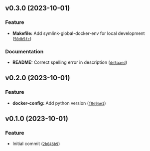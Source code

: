 <!--next-version-placeholder-->

## v0.3.0 (2023-10-01)

### Feature

* **Makefile:** Add symlink-global-docker-env for local development ([`50db5fc`](https://github.com/entelecheia/openllm-container/commit/50db5fce5e176dcd4e39e3ded2c2530c93517ce7))

### Documentation

* **README:** Correct spelling error in description ([`de5aaed`](https://github.com/entelecheia/openllm-container/commit/de5aaed80faf47f9908ad77d53399364ec6ec505))

## v0.2.0 (2023-10-01)

### Feature

* **docker-config:** Add python version ([`f0e9ae1`](https://github.com/entelecheia/openllm-container/commit/f0e9ae119547ca7f94090d555716f372bfc11442))

## v0.1.0 (2023-10-01)

### Feature

* Initial commit ([`2b046b9`](https://github.com/entelecheia/openllm-container/commit/2b046b982bd8cd616f24e313d837975d66467d32))
